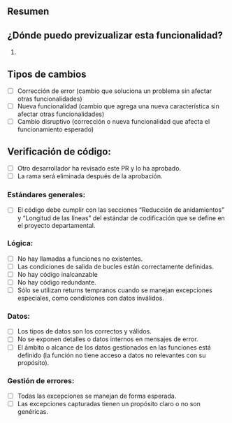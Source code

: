<!--- Proporciona un resumen general de tus cambios en el título -->
 
 ## Resumen
 <!--- Explica brevemente qué hace este PR y por qué es necesario. -->
 
 ## ¿Dónde puedo previzualizar esta funcionalidad?
 <!--- Explica cómo se puede acceder a esta funcionalidad -->
 1. 
 
 ## Tipos de cambios
 <!--- ¿Qué tipos de cambios introduce tu código? Marca con una `x` las opciones que correspondan: -->
 - [ ] Corrección de error (cambio que soluciona un problema sin afectar otras funcionalidades)
 - [ ] Nueva funcionalidad (cambio que agrega una nueva característica sin afectar otras funcionalidades)
 - [ ] Cambio disruptivo (corrección o nueva funcionalidad que afecta el funcionamiento esperado)
 
 ## Verificación de código:
 <!--- Revisa todos los siguientes puntos y marca con una `x` los que apliquen. -->
 
 - [ ] Otro desarrollador ha revisado este PR y lo ha aprobado.
 - [ ] La rama será eliminada después de la aprobación.
 
 ### Estándares generales:
 
 - [ ]  El código debe cumplir con las secciones “Reducción de anidamientos” y “Longitud de las líneas” del estándar de codificación que se define en el proyecto departamental.
 
 ### Lógica:
 
 - [ ]  No hay llamadas a funciones no existentes.
 - [ ]  Las condiciones de salida de bucles están correctamente definidas.
 - [ ]  No hay código inalcanzable
 - [ ]  No hay código redundante.
 - [ ]  Sólo se utilizan returns tempranos cuando se manejan excepciones especiales, como condiciones con datos inválidos.
 
 ### Datos:
 
 - [ ]  Los tipos de datos son los correctos y válidos.
 - [ ]  No se exponen detalles o datos internos en mensajes de error.
 - [ ]  El ámbito o alcance de los datos gestionados en las funciones está definido (la función no tiene acceso a datos no relevantes con su propósito).
 
 ### Gestión de errores:
 
 - [ ]  Todas las excepciones se manejan de forma esperada.
 - [ ]  Las excepciones capturadas tienen un propósito claro o no son genéricas.
